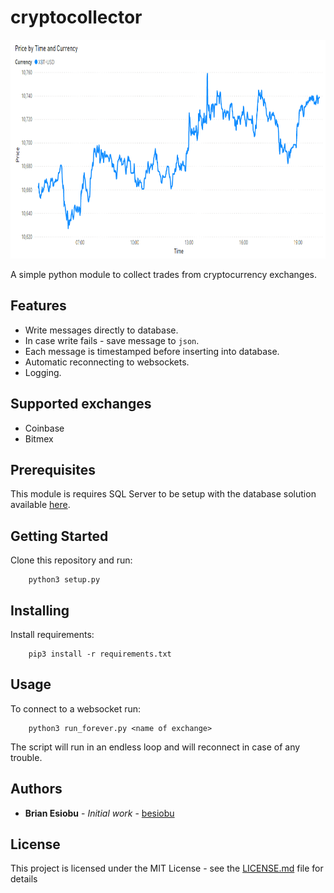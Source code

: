 # cryptocollector

<img src="https://raw.githubusercontent.com/besiobu/cryptocollector/main/img/xbt_report.PNG" width="775" height="350" />

A simple python module to collect trades from cryptocurrency exchanges.

## Features
* Write messages directly to database.
* In case write fails - save message to `json`.
* Each message is timestamped before inserting into database.
* Automatic reconnecting to websockets.
* Logging.

## Supported exchanges
* Coinbase
* Bitmex

## Prerequisites

This module is requires SQL Server to be setup with the database solution available [here]().

## Getting Started

Clone this repository and run:

```
    python3 setup.py
```

## Installing

Install requirements:
```
    pip3 install -r requirements.txt
```

## Usage

To connect to a websocket run:

```
    python3 run_forever.py <name of exchange>
```

The script will run in an endless loop and will reconnect in case of any trouble.

## Authors

* **Brian Esiobu** - *Initial work* - [besiobu](https://github.com/besiobu)

## License

This project is licensed under the MIT License - see the [LICENSE.md](LICENSE.md) file for details
